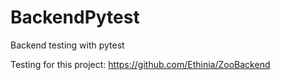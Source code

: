 # BackendPytest
Backend testing with pytest

Testing for this project: https://github.com/Ethinia/ZooBackend 
